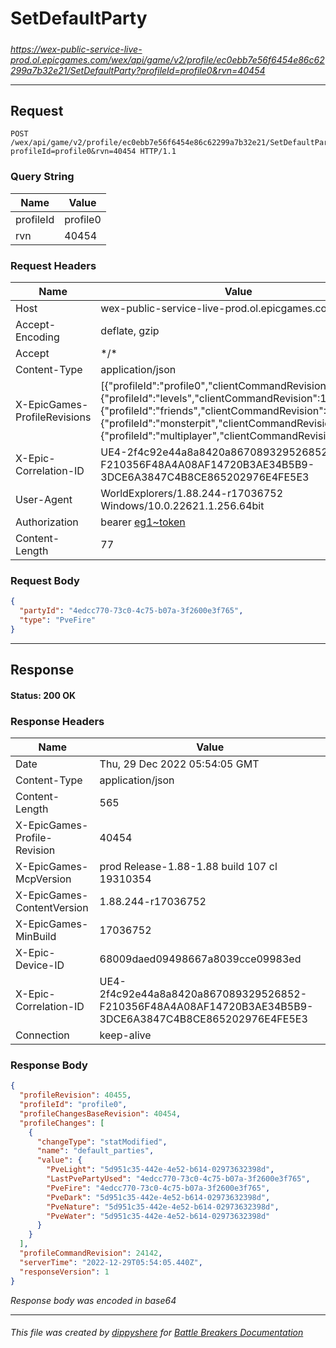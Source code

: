 # SetDefaultParty

#####

*https://wex-public-service-live-prod.ol.epicgames.com/wex/api/game/v2/profile/ec0ebb7e56f6454e86c62299a7b32e21/SetDefaultParty?profileId=profile0&rvn=40454*



___

## Request

```http request
POST /wex/api/game/v2/profile/ec0ebb7e56f6454e86c62299a7b32e21/SetDefaultParty?profileId=profile0&rvn=40454 HTTP/1.1
```

### Query String

| Name | Value |
|---|---|
| profileId | profile0 |
| rvn | 40454 |




### Request Headers

| Name | Value |
|---|---|
| Host | wex-public-service-live-prod.ol.epicgames.com |
| Accept-Encoding | deflate, gzip |
| Accept | \*/\* |
| Content-Type | application/json |
| X-EpicGames-ProfileRevisions | [{"profileId":"profile0","clientCommandRevision":24141},{"profileId":"levels","clientCommandRevision":14478},{"profileId":"friends","clientCommandRevision":8264},{"profileId":"monsterpit","clientCommandRevision":1081},{"profileId":"multiplayer","clientCommandRevision":900}] |
| X-Epic-Correlation-ID | UE4-2f4c92e44a8a8420a867089329526852-F210356F48A4A08AF14720B3AE34B5B9-3DCE6A3847C4B8CE865202976E4FE5E3 |
| User-Agent | WorldExplorers/1.88.244-r17036752 Windows/10.0.22621.1.256.64bit |
| Authorization | bearer [eg1~token](https://github.com/dippyshere/battle-breakers-documentation/blob/master/docs/common/tokens/eg1.md) |
| Content-Length | 77 |


### Request Body

```json
{
  "partyId": "4edcc770-73c0-4c75-b07a-3f2600e3f765",
  "type": "PveFire"
}
```

___

## Response

#### Status: 200 OK




### Response Headers

| Name | Value |
|---|---|
| Date | Thu, 29 Dec 2022 05:54:05 GMT |
| Content-Type | application/json |
| Content-Length | 565 |
| X-EpicGames-Profile-Revision | 40454 |
| X-EpicGames-McpVersion | prod Release-1.88-1.88 build 107 cl 19310354 |
| X-EpicGames-ContentVersion | 1.88.244-r17036752 |
| X-EpicGames-MinBuild | 17036752 |
| X-Epic-Device-ID | 68009daed09498667a8039cce09983ed |
| X-Epic-Correlation-ID | UE4-2f4c92e44a8a8420a867089329526852-F210356F48A4A08AF14720B3AE34B5B9-3DCE6A3847C4B8CE865202976E4FE5E3 |
| Connection | keep-alive |


### Response Body

```json
{
  "profileRevision": 40455,
  "profileId": "profile0",
  "profileChangesBaseRevision": 40454,
  "profileChanges": [
    {
      "changeType": "statModified",
      "name": "default_parties",
      "value": {
        "PveLight": "5d951c35-442e-4e52-b614-02973632398d",
        "LastPvePartyUsed": "4edcc770-73c0-4c75-b07a-3f2600e3f765",
        "PveFire": "4edcc770-73c0-4c75-b07a-3f2600e3f765",
        "PveDark": "5d951c35-442e-4e52-b614-02973632398d",
        "PveNature": "5d951c35-442e-4e52-b614-02973632398d",
        "PveWater": "5d951c35-442e-4e52-b614-02973632398d"
      }
    }
  ],
  "profileCommandRevision": 24142,
  "serverTime": "2022-12-29T05:54:05.440Z",
  "responseVersion": 1
}
```

*Response body was encoded in base64*

___

###### This file was created by [dippyshere](https://github.com/dippyshere) for [Battle Breakers Documentation](https://github.com/dippyshere/battle-breakers-documentation)
